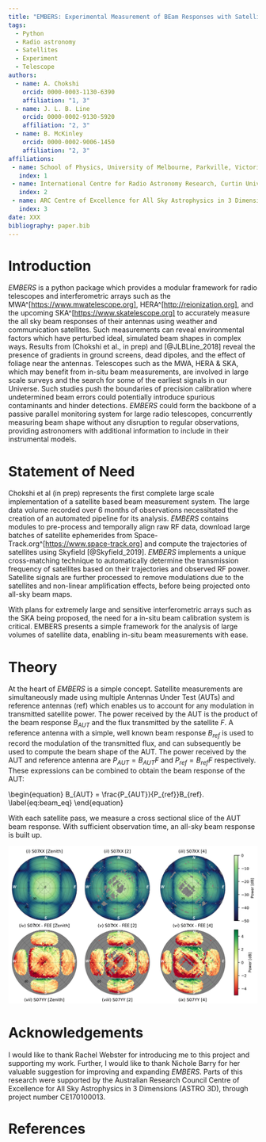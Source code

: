 ```yaml
---
title: "EMBERS: Experimental Measurement of BEam Responses with Satellites"
tags:
  - Python
  - Radio astronomy
  - Satellites
  - Experiment
  - Telescope
authors:
  - name: A. Chokshi
    orcid: 0000-0003-1130-6390
    affiliation: "1, 3"
  - name: J. L. B. Line
    orcid: 0000-0002-9130-5920
    affiliation: "2, 3"
  - name: B. McKinley
    orcid: 0000-0002-9006-1450
    affiliation: "2, 3"
affiliations:
 - name: School of Physics, University of Melbourne, Parkville, Victoria, 3010, Australia
   index: 1
 - name: International Centre for Radio Astronomy Research, Curtin University, Perth, WA 6845, Australia
   index: 2
 - name: ARC Centre of Excellence for All Sky Astrophysics in 3 Dimensions (ASTRO 3D)
   index: 3
date: XXX
bibliography: paper.bib
---
```



# Introduction

*EMBERS* is a python package which provides a modular framework for radio telescopes and interferometric arrays such as the
MWA^[https://www.mwatelescope.org], HERA^[http://reionization.org], and the upcoming SKA^[https://www.skatelescope.org] to accurately measure the all sky
beam responses of their antennas using weather and communication satellites. Such measurements can reveal environmental factors which have perturbed ideal,
simulated beam shapes in complex ways. Results from (Chokshi et al., in prep) and [@JLBLine_2018] reveal the presence of gradients in ground screens,
dead dipoles, and the effect of foliage near the antennas. Telescopes such as the MWA, HERA & SKA, which may benefit from in-situ beam measurements, are involved
in large scale surveys and the search for some of the earliest signals in our Universe. Such studies push the boundaries of precision calibration where undetermined
beam errors could potentially introduce spurious contaminants and hinder detections. *EMBERS* could form the backbone of a passive parallel monitoring system for large
radio telescopes, concurrently measuring beam shape without any disruption to regular observations, providing astronomers with additional information to include in their
instrumental models.


# Statement of Need

Chokshi et al (in prep) represents the first complete large scale implementation of a satellite based beam measurement system. The large data volume recorded over 6
months of observations necessitated the creation of an automated pipeline for its analysis. *EMBERS* contains modules to pre-process and temporally align raw
RF data, download large batches of satellite ephemerides from Space-Track.org^[https://www.space-track.org] and compute the trajectories of satellites using
Skyfield [@Skyfield_2019]. *EMBERS* implements a unique cross-matching technique to automatically determine the transmission frequency of satellites based on
their trajectories and observed RF power. Satellite signals are further processed to remove modulations due to the satellites and non-linear 
amplification effects, before being projected onto all-sky beam maps.

With plans for extremely large and sensitive interferometric arrays such as the SKA being proposed, the need for a in-situ beam calibration system is critical. EMBERS
presents a simple framework for the analysis of large volumes of satellite data, enabling in-situ beam measurements with ease. 


# Theory

At the heart of *EMBERS* is a simple concept. Satellite measurements are simultaneously made using multiple Antennas Under Test (AUTs) and reference antennas
(ref) which enables us to account for any modulation in transmitted satellite power. The power received by the AUT is the product of the beam response $B_{AUT}$
and the flux transmitted by the satellite $F$. A reference antenna with a simple, well known beam response $B_{ref}$ is used to record the modulation of the
transmitted flux, and can subsequently be used to compute the beam shape of the AUT. The power received by the AUT and reference antenna are $P_{AUT} = B_{AUT}F$ and $P_{ref} = B_{ref}F$ respectively.
These expressions can be combined to obtain the beam response of the AUT:


\begin{equation}
    B_{AUT} = \frac{P_{AUT}}{P_{ref}}B_{ref}.
	\label{eq:beam_eq}
\end{equation}


With each satellite pass, we measure a cross sectional slice of the AUT beam response. With sufficient observation time, an all-sky beam response is built up.

![MWA beam maps generated using *EMBERS* with data from (Chokshi et al, in prep)](https://raw.githubusercontent.com/amanchokshi/EMBERS/master/docs/_static/imgs/beam_maps_joss.jpg)


# Acknowledgements

I would like to thank Rachel Webster for introducing me to this project and supporting my work. Further, I would like to thank Nichole Barry for her valuable
suggestion for improving and expanding *EMBERS*. Parts of this research were supported by the Australian Research Council Centre of Excellence for All Sky
Astrophysics in 3 Dimensions (ASTRO 3D), through project number CE170100013.


# References

